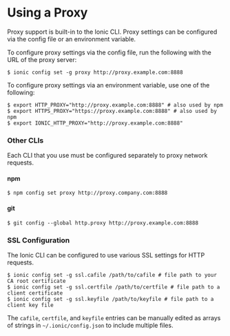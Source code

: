 ---
---

# Using a Proxy

Proxy support is built-in to the Ionic CLI. Proxy settings can be configured via the config file or an environment variable.

To configure proxy settings via the config file, run the following with the URL of the proxy server:

```shell
$ ionic config set -g proxy http://proxy.example.com:8888
```

To configure proxy settings via an environment variable, use one of the following:

```shell
$ export HTTP_PROXY="http://proxy.example.com:8888" # also used by npm
$ export HTTPS_PROXY="https://proxy.example.com:8888" # also used by npm
$ export IONIC_HTTP_PROXY="http://proxy.example.com:8888"
```

### Other CLIs

Each CLI that you use must be configured separately to proxy network requests.

#### npm

```shell
$ npm config set proxy http://proxy.company.com:8888
```

#### git

```shell
$ git config --global http.proxy http://proxy.example.com:8888
```

### SSL Configuration

The Ionic CLI can be configured to use various SSL settings for HTTP requests.

```shell
$ ionic config set -g ssl.cafile /path/to/cafile # file path to your CA root certificate
$ ionic config set -g ssl.certfile /path/to/certfile # file path to a client certificate
$ ionic config set -g ssl.keyfile /path/to/keyfile # file path to a client key file
```

The `cafile`, `certfile`, and `keyfile` entries can be manually edited as arrays of strings in `~/.ionic/config.json` to include multiple files.